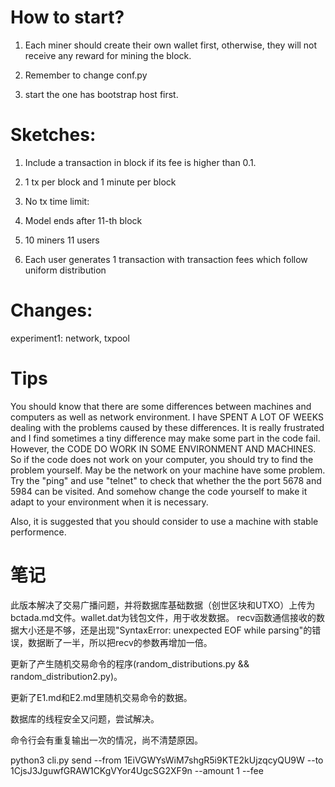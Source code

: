 # How to start?

1. Each miner should create their own wallet first, otherwise, they will not receive any reward for mining the block.

2. Remember to change conf.py

3. start the one has bootstrap host first.

# Sketches:

1. Include a transaction in block if its fee is higher than 0.1.

2. 1 tx per block and 1 minute per block

3. No tx time limit:

4. Model ends after 11-th block

5. 10 miners
11 users

6. Each user generates 1 transaction with transaction fees which follow uniform distribution

# Changes:

experiment1: network, txpool

# Tips

You should know that there are some differences between machines and computers as well as network environment. I have SPENT A LOT OF WEEKS dealing with the problems caused by these differences. It is really frustrated and I find sometimes a tiny difference may make some part in the code fail. However, the CODE DO WORK IN SOME ENVIRONMENT AND MACHINES. So if the code does not work on your computer, you should try to find the problem yourself. May be the network on your machine have some problem. Try the "ping" and use "telnet" to check that whether the the port 5678 and 5984 can be visited. And somehow change the code yourself to make it adapt to your environment when it is necessary.

Also, it is suggested that you should consider to use a machine with stable performence.

# 笔记

此版本解决了交易广播问题，并将数据库基础数据（创世区块和UTXO）上传为bctada.md文件。wallet.dat为钱包文件，用于收发数据。
recv函数通信接收的数据大小还是不够，还是出现"SyntaxError: unexpected EOF while parsing"的错误，数据断了一半，所以把recv的参数再增加一倍。

更新了产生随机交易命令的程序(random_distributions.py && random_distribution2.py)。

更新了E1.md和E2.md里随机交易命令的数据。

数据库的线程安全又问题，尝试解决。

命令行会有重复输出一次的情况，尚不清楚原因。

python3 cli.py send --from 1EiVGWYsWiM7shgR5i9KTE2kUjzqcyQU9W --to 1CjsJ3JguwfGRAW1CKgVYor4UgcSG2XF9n --amount 1 --fee 

